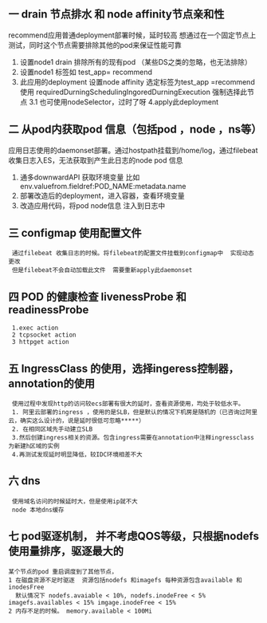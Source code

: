 ## 一  drain  节点排水 和 node affinity节点亲和性
  recommend应用普通deployment部署时候，延时较高 想通过在一个固定节点上测试，同时这个节点需要排除其他的pod来保证性能可靠
   1. 设置node1  drain 排除所有的现有pod （某些DS之类的忽略，也无法排除）
   2. 设置node1 标签如 test_app= recommend 
   3. 此应用的deployment 设置node affinity 选定标签为test_app =recommend  使用 requiredDurningSchedulingIngoredDurningExecution 强制选择此节点
      3.1 也可使用nodeSelector，过时了呀
   4.apply此deployment
   
## 二  从pod内获取pod 信息（包括pod ，node ，ns等） 
   应用日志使用的daemonset部署。通过hostpath挂载到/home/log，通过filebeat收集日志入ES，无法获取到产生此日志的node pod 信息
   1. 通多downwardAPI 获取环境变量  比如 env.valuefrom.fieldref:POD_NAME:metadata.name
   2. 部署改造后的deployment，进入容器，查看环境变量
   3. 改造应用代码，将pod node信息 注入到日志中

## 三 configmap 使用配置文件
     通过filebeat 收集日志的时候。将filebeat的配置文件挂载到configmap中  实现动态更改
     但是filebeat不会自动加载此文件  需要重新apply此daemonset
     
## 四 POD 的健康检查 livenessProbe 和 readinessProbe
     1.exec action
     2 tcpsocket action
     3 httpget action
     
## 五 IngressClass 的使用，选择ingeress控制器，annotation的使用
     使用过程中发现http的访问较ecs部署有很大的延时，查看资源使用，均处于较低水平。
     1. 阿里云部署的ingress ，使用的是SLB，但是默认的情况下机房是随机的（已咨询过阿里云，确实这么设计的，说是延时很低可忽略*****）
     2. 在相同区域先手动建立SLB
     3.然后创建ingress相关的资源。包含ingress需要在annotation中注释ingressclass 为新建h区域的实例
     4.再测试发现延时明显降低，较IDC环境相差不大

## 六 dns 
     使用域名访问的时候延时大，但是使用ip就不大
     node 本地dns缓存

## 七 pod驱逐机制， 并不考虑QOS等级，只根据nodefs使用量排序，驱逐最大的
    某个节点的pod 重启调度到了其他节点，
    1 在磁盘资源不足时驱逐  资源包括nodefs 和imagefs 每种资源包含available 和 inodesFree  
      默认情况下 nodefs.avaiable < 10%, nodefs.inodeFree < 5% imagefs.availables < 15% imgage.inodeFree < 15%
    2 内存不足的时候。 memory.available < 100Mi
